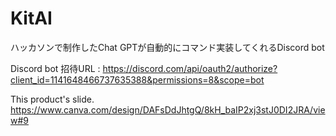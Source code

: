 # KitAI
ハッカソンで制作したChat GPTが自動的にコマンド実装してくれるDiscord bot

Discord bot 招待URL : https://discord.com/api/oauth2/authorize?client_id=1141648466737635388&permissions=8&scope=bot

This product's slide.
https://www.canva.com/design/DAFsDdJhtgQ/8kH_baIP2xj3stJ0DI2JRA/view#9
